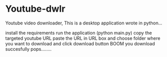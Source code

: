 # Youtube-dwlr
Youtube video downloader, This is a desktop application wrote in python...

install the requirements 
run the application (python main.py)
copy the targeted youtube URL 
paste the URL in URL box and choose folder where you want to download and click download button
BOOM you download succesfully pops........
